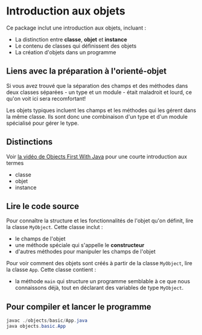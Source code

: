 # Introduction aux objets

Ce package inclut une introduction aux objets, incluant :

* La distinction entre **classe**, **objet** et **instance**
* Le contenu de classes qui définissent des objets
* La création d'objets dans un programme

## Liens avec la préparation à l'orienté-objet

Si vous avez trouvé que la séparation des champs et des méthodes dans deux classes séparées - un type et un module - était maladroit et lourd, ce qu'on voit ici sera recomfortant!

Les objets typiques incluent les champs et les méthodes qui les gérent dans la même classe. Ils sont donc une combinaison d'un type et d'un module spécialisé pour gérer le type.

## Distinctions

Voir [la vidéo de Objects First With Java](https://www.youtube.com/watch?v=CPUaTT0Xoo4) pour une courte introduction aux termes 

* classe
* objet
* instance

## Lire le code source

Pour connaître la structure et les fonctionnalités de l'objet qu'on définit, lire la classe `MyObject`. Cette classe inclut :
* le champs de l'objet
* une méthode spéciale qui s'appelle le **constructeur**
* d'autres méthodes pour manipuler les champs de l'objet

Pour voir comment des objets sont créés à partir de la classe `MyObject`, lire la classe `App`. Cette classe contient :
* la méthode `main` qui structure un programme semblable à ce que nous connaissons déjà, tout en déclarant des variables de type `MyObject`.

## Pour compiler et lancer le programme

```powershell
javac ./objects/basic/App.java
java objects.basic.App
```

